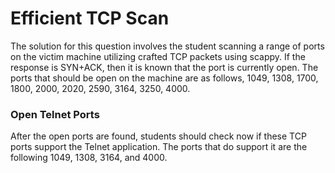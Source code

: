 # Efficient TCP Scan

The solution for this question involves the student scanning a range of ports on the victim machine utilizing crafted TCP packets using scappy.
If the response is SYN+ACK, then it is known that the port is currently open. The ports that should be open on the machine are as follows,
1049, 1308, 1700, 1800, 2000, 2020, 2590, 3164, 3250, 4000. 

### Open Telnet Ports
After the open ports are found, students should check now if these TCP ports support the Telnet application. The ports that do support it are the following
1049, 1308, 3164, and 4000.
